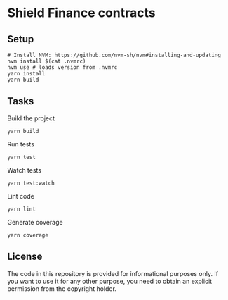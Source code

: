 # Shield Finance contracts

## Setup

    # Install NVM: https://github.com/nvm-sh/nvm#installing-and-updating
    nvm install $(cat .nvmrc)
    nvm use # loads version from .nvmrc
    yarn install
    yarn build

## Tasks

Build the project

    yarn build

Run tests

    yarn test

Watch tests

    yarn test:watch

Lint code

    yarn lint

Generate coverage

    yarn coverage

## License

The code in this repository is provided for informational purposes only. If you want to use it for any other purpose, you need to obtain an explicit permission from the copyright holder.
